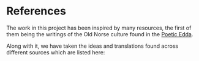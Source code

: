 # References

The work in this project has been inspired by many resources, the first of them being the writings of the Old Norse culture found in the [Poetic Edda][link-poetic-edda-wiki].

Along with it, we have taken the ideas and translations found across different sources which are listed here:


[link-poetic-edda-wiki]: https://en.wikipedia.org/wiki/Poetic_Edda
